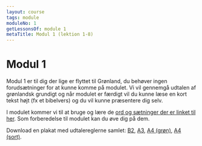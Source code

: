 ```yaml
---
layout: course
tags: module
moduleNo: 1
getLessonsOf: module 1
metaTitle: Modul 1 (lektion 1-8)
---
```

# Modul 1

Modul 1 er til dig der lige er flyttet til Grønland, du behøver ingen forudsætninger for at kunne komme på modulet. Vi vil gennemgå udtalen af grønlandsk grundigt og når modulet er færdigt vil du kunne læse en kort tekst højt (fx et bibelvers) og du vil kunne præsentere dig selv.

I modulet kommer vi til at bruge og lære de [ord og sætninger der er linket til her]({{'/kursus/modul-1/parloer'|url}}). Som forberedelse til modulet kan du øve dig på dem.

Download en plakat med udtalereglerne samlet: [B2](/assets/downloads/Regler-for-udtale_B2.pdf), [A3](/assets/downloads/Regler-for-udtale_A3.pdf), [A4 (grøn)](/assets/downloads/Regler-for-udtale_A4.pdf), [A4 (sort)](/assets/downloads/Regler-for-udtale_A4-sort.pdf).
